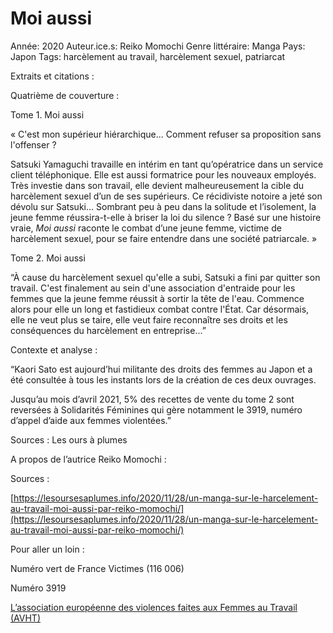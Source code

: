 # Moi aussi

Année: 2020
Auteur.ice.s: Reiko Momochi
Genre littéraire: Manga
Pays: Japon
Tags: harcèlement au travail, harcèlement sexuel, patriarcat

Extraits et citations :

Quatrième de couverture :

Tome 1. Moi aussi 

« C'est mon supérieur hiérarchique... Comment refuser sa proposition sans l'offenser ?

Satsuki Yamaguchi travaille en intérim en tant qu’opératrice dans un service client téléphonique. Elle est aussi formatrice pour les nouveaux employés. Très investie dans son travail, elle devient malheureusement la cible du harcèlement sexuel d’un de ses supérieurs. Ce récidiviste notoire a jeté son dévolu sur Satsuki… Sombrant peu à peu dans la solitude et l’isolement, la jeune femme réussira-t-elle à briser la loi du silence ? Basé sur une histoire vraie, *Moi aussi* raconte le combat d’une jeune femme, victime de harcèlement sexuel, pour se faire entendre dans une société patriarcale. »

Tome 2. Moi aussi 

“À cause du harcèlement sexuel qu'elle a subi, Satsuki a fini par quitter son travail. C'est finalement au sein d'une association d'entraide pour les femmes que la jeune femme réussit à sortir la tête de l'eau. Commence alors pour elle un long et fastidieux combat contre l'État. Car désormais, elle ne veut plus se taire, elle veut faire reconnaître ses droits et les conséquences du harcèlement en entreprise...”

Contexte et analyse :

“Kaori Sato est aujourd’hui militante des droits des femmes au Japon et a été consultée à tous les instants lors de la création de ces deux ouvrages.

Jusqu’au mois d’avril 2021, 5% des recettes de vente du tome 2 sont reversées à Solidarités Féminines qui gère notamment le 3919, numéro d’appel d’aide aux femmes violentées.”

Sources : Les ours à plumes

A propos de l’autrice Reiko Momochi :

Sources :

[https://lesoursesaplumes.info/2020/11/28/un-manga-sur-le-harcelement-au-travail-moi-aussi-par-reiko-momochi/](https://lesoursesaplumes.info/2020/11/28/un-manga-sur-le-harcelement-au-travail-moi-aussi-par-reiko-momochi/)

Pour aller un loin :

Numéro vert de France Victimes (116 006)

Numéro 3919

[L’association européenne des violences faites aux Femmes au Travail (AVHT)](https://www.avft.org/)